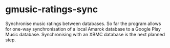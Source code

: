 gmusic-ratings-sync
===================

Synchronise music ratings between databases.
So far the program allows for one-way synchronisation of a local Amarok database to a Google Play Music database.
Synchronising with an XBMC database is the next planned step.
